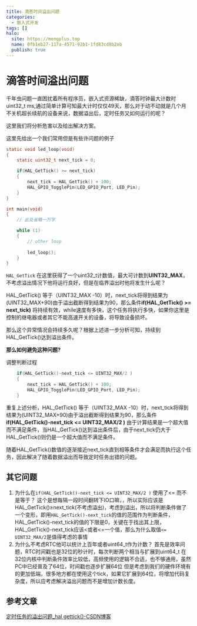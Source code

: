 ```yaml
---
title: 滴答时间溢出问题
categories:
  - 嵌入式开发
tags: []
halo:
  site: https://mengplus.top
  name: 0fb1eb27-117a-4571-92b1-1fd83cd8b2eb
  publish: true
---
```

# 滴答时间溢出问题
千年虫问题一直困扰着所有程序员，嵌入式资源稀缺，滴答时钟最大计数时uint32_t ms,通过简单计算可知最大计时仅仅49天，那么对于动不动就是几个月不关机超长续航的设备来说，数据溢出后，定时任务又如何运行的呢？

这里我们将分析危害以及给出解决方案。

这里先给出一个我们常用但是有些许问题的例子
```c
static void led_loop(void)
{
    static uint32_t next_tick = 0;

    if(HAL_GetTick() >= next_tick)
    {
        next_tick = HAL_GetTick() + 100;
        HAL_GPIO_TogglePin(LED_GPIO_Port, LED_Pin);
    }
}

int main(void)
{
    // 此处省略一万字

    while (1)
    {
        // other loop
		
        led_loop();
    }
}

```
`HAL_GetTick` 在这里获得了一个uint32_t计数值，最大可计数到**UINT32_MAX**，不考虑溢出情况下他将运行良好，但是在临界溢出时他将发生什么呢？

HAL_GetTick() 等于（UINT32_MAX -10）时，next_tick将得到结果为(UINT32_MAX+90)由于溢出截断得到结果为90，那么条件**if(HAL_GetTick() >= next_tick)** 将持续有效，while速度有多快，这个任务将执行多快，如果你这里是控制的继电器或者其它不能高速开关的设备，将导致设备损坏。

那么这个异常情况会持续多久呢？根据上述进一步分析可知，持续到HAL_GetTick()达到溢出条件。

**那么如何避免这种问题?**

调整判断过程
```c
    if(HAL_GetTick()-next_tick <= UINT32_MAX/2 )
    {
        next_tick = HAL_GetTick() + 100;
        HAL_GPIO_TogglePin(LED_GPIO_Port, LED_Pin);
    }
```
重复上述分析，HAL_GetTick() 等于（UINT32_MAX -10）时，next_tick将得到结果为(UINT32_MAX+90)由于溢出截断得到结果为90，那么条件**if(HAL_GetTick()-next_tick <= UINT32_MAX/2 )** 由于计算结果是一个超大值而不满足条件，当HAL_GetTick()达到溢出条件后，由于next_tick仍大于HAL_GetTick()则仍是一个超大值而不满足条件。

随着HAL_GetTick()数值的逐渐接近next_tick直到相等条件才会满足而执行这个任务，因此解决了随着数据溢出而导致定时任务出错的问题。

## 其它问题
1. 为什么在`if(HAL_GetTick()-next_tick <= UINT32_MAX/2 )` 使用了<= 而不是等于？
	这个是想每隔一段时间翻转下IO口嘛，，所以实际应该是HAL_GetTick()≥next_tick(不考虑溢出)，考虑到溢出，所以将判断条件做了一个变形，即用`HAL_GetTick()-next_tick`的值的范围作为判断条件，HAL_GetTick()-next_tick的值的下限是0，关键在于找出其上限，HAL_GetTick()-next_tick应该<或者<=一个值，那么为什么取值`<= UINT32_MAX/2`是值得考虑的事情
2. 为什么不考虑RTC他可以统计上百年或者uint64_t作为计数？
	首先是效率问题，RTC时间戳也是32位的秒计时，每次判断两个相当与扩展到uint64_t 在32位内核中判断条件效率比较低，高频使用的逻辑不合适，也不够通用，虽然PC中已经普及了64位，时间戳也逐步扩展64位
	但是考虑到我们的硬件环境有的更加低端，很多地方都在使用这个tick，如果它扩展到64位，将增加代码复杂度，所以应考虑解决溢出问题而不是增加计数长度。

## 参考文章
[定时任务的溢出问题_hal gettick()-CSDN博客](https://blog.csdn.net/wenbodong/article/details/110223168)